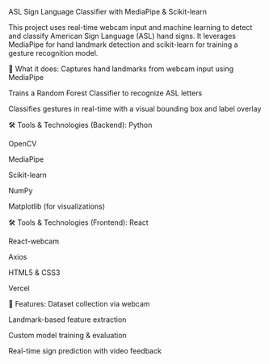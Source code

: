 ASL Sign Language Classifier with MediaPipe & Scikit-learn

This project uses real-time webcam input and machine learning to detect and classify American Sign Language (ASL) hand signs. It leverages MediaPipe for hand landmark detection and scikit-learn for training a gesture recognition model.

📸 What it does:
Captures hand landmarks from webcam input using MediaPipe

Trains a Random Forest Classifier to recognize ASL letters

Classifies gestures in real-time with a visual bounding box and label overlay

🛠️ Tools & Technologies (Backend):
Python

OpenCV

MediaPipe

Scikit-learn

NumPy

Matplotlib (for visualizations)

🛠️ Tools & Technologies (Frontend):
React

React-webcam

Axios

HTML5 & CSS3

Vercel 

📁 Features:
Dataset collection via webcam

Landmark-based feature extraction

Custom model training & evaluation

Real-time sign prediction with video feedback
